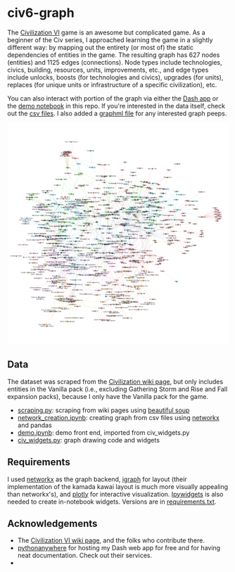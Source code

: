 # civ6-graph

The [Civilization VI](https://civilization.com/) game is an awesome but complicated game. As a beginner of the Civ series, I approached learning the game in a slightly different way: by mapping out the entirety (or most of) the static dependencies of entities in the game. The resulting graph has 627 nodes (entities) and 1125 edges (connections). Node types include technologies, civics, building, resources, units, improvements, etc., and edge types include unlocks, boosts (for technologies and civics), upgrades (for units), replaces (for unique units or infrastructure of a specific civilization), etc.

You can also interact with portion of the graph via either the [Dash app](http://lkchemposer.pythonanywhere.com/) or the [demo notebook]() in this repo. If you're interested in the data itself, check out the [csv files](./data/csv/). I also added a [graphml file](./data/graph/) for any interested graph peeps.

![Gephi graph](./civ.png)

## Data

The dataset was scraped from the [Civilization wiki page](https://civilization.fandom.com/wiki/Civilization_Games_Wiki), but only includes entities in the Vanilla pack (i.e., excluding Gathering Storm and Rise and Fall expansion packs), because I only have the Vanilla pack for the game.

* [scraping.py](./src/scraping.py): scraping from wiki pages using [beautiful soup](https://www.crummy.com/software/BeautifulSoup/bs4/doc/)
* [network_creation.ipynb](./src/notebooks/network_creation.ipynb): creating graph from csv files using [networkx](https://networkx.org/) and pandas
* [demo.ipynb](./src/notebooks/demo.ipynb): demo front end, imported from civ_widgets.py
* [civ_widgets.py](./src/civ_widgets.py): graph drawing code and widgets

## Requirements

I used [networkx](https://networkx.org/) as the graph backend, [igraph](https://igraph.org/python/) for layout (their implementation of the kamada kawai layout is much more visually appealing than networkx's), and [plotly](https://plotly.com/) for interactive visualization. [Ipywidgets](https://ipywidgets.readthedocs.io/en/stable/) is also needed to create in-notebook widgets. Versions are in [requirements.txt](./requirements.txt).

## Acknowledgements

* The [Civilization VI wiki page](https://civilization.fandom.com/wiki/Civilization_Games_Wiki), and the folks who contribute there.
* [pythonanywhere](https://www.pythonanywhere.com/) for hosting my Dash web app for free and for having neat documentation. Check out their services.
* 



